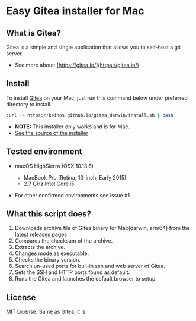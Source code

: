 # Easy Gitea installer for Mac

## What is Gitea?

Gitea is a simple and single application that allows you to self-host a git server.

- See more about: [https://gitea.io/](https://gitea.io/)

## Install

To install [Gitea](https://gitea.io/) on your Mac, just run this command below under preferred directory to install.

```bash
curl -s https://keinos.github.io/gitea_darwin/install.sh | bash
```

- **NOTE:** This installer only works and is for Mac.
- [See the source of the installer](https://github.com/KEINOS/gitea_darwin/blob/master/install.sh)

## Tested environment

- macOS HighSierra (OSX 10.13.6)
    - MacBook Pro (Retina, 13-inch, Early 2015)
    - 2.7 GHz Intel Core i5

- For other confirmed environments see issue #1


## What this script does?

1. Downloads archive file of Gitea binary for Mac(darwin, arm64) from the [latest releases pages](https://github.com/go-gitea/gitea/releases)
2. Compares the checksum of the archive.
3. Extracts the archive.
4. Changes mode as executable.
5. Checks the binary version.
6. Search un-used ports for buil-in ssh and web server of Gitea.
7. Sets the SSH and HTTP ports found as default.
8. Runs the Gitea and launches the default browser to setup.

## License

MIT License. Same as Gitea, it is.